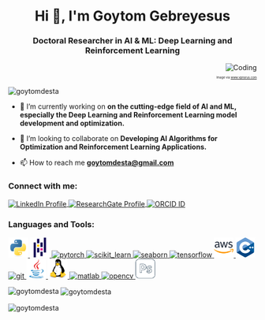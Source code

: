 <h1 align="center">Hi 👋, I'm Goytom Gebreyesus</h1>
<h3 align="center">Doctoral Researcher in AI & ML: Deep Learning and Reinforcement Learning</h3>
<p align="right">
  <img alt="Coding" width="400" src="https://live.staticflickr.com/1834/42271822770_6d2a1d533f_n.jpg">
  <br>
  <span style="font-size: 6px;">Image via <a href="https://www.vpnsrus.com" target="_blank">www.vpnsrus.com</a></span>
</p>




<p align="left"> <img src="https://komarev.com/ghpvc/?username=goytomdesta&label=Profile%20views&color=0e75b6&style=flat" alt="goytomdesta" /> </p>

- 🔭 I’m currently working on **on the cutting-edge field of AI and ML, especially the Deep Learning and Reinforcement Learning model development and optimization.**

- 👯 I’m looking to collaborate on **Developing AI Algorithms for Optimization and Reinforcement Learning Applications.**

- 📫 How to reach me **goytomdesta@gmail.com**

<h3 align="left">Connect with me:</h3>
<p align="left">
  <a href="https://linkedin.com/in/goytom-desta-gebreyesus-ba6367111" target="blank">
    <img align="center" src="https://raw.githubusercontent.com/rahuldkjain/github-profile-readme-generator/master/src/images/icons/Social/linked-in-alt.svg" alt="LinkedIn Profile" height="30" width="40" />
  </a>
  <a href="https://www.researchgate.net/profile/Goytom-Gebreyesus/research" target="blank">
    <img align="center" src="https://www.researchgate.net/apple-touch-icon.png" alt="ResearchGate Profile" height="30" width="40" />
  </a>
  <a href="https://orcid.org/0000-0001-7836-8399" target="blank">
    <img align="center" src="https://orcid.org/sites/default/files/images/orcid_24x24.png" alt="ORCID ID" height="30" width="40" />
  </a>
</p>

<h3 align="left">Languages and Tools:</h3>
<p align="left"> </a> <a href="https://www.python.org" target="_blank" rel="noreferrer"> <img src="https://raw.githubusercontent.com/devicons/devicon/master/icons/python/python-original.svg" alt="python" width="40" height="40"/> </a> <a href="https://pandas.pydata.org/" target="_blank" rel="noreferrer"> <img src="https://raw.githubusercontent.com/devicons/devicon/2ae2a900d2f041da66e950e4d48052658d850630/icons/pandas/pandas-original.svg" alt="pandas" width="40" height="40"/> </a> <a href="https://pytorch.org/" target="_blank" rel="noreferrer"> <img src="https://www.vectorlogo.zone/logos/pytorch/pytorch-icon.svg" alt="pytorch" width="40" height="40"/> </a> <a href="https://scikit-learn.org/" target="_blank" rel="noreferrer"> <img src="https://upload.wikimedia.org/wikipedia/commons/0/05/Scikit_learn_logo_small.svg" alt="scikit_learn" width="40" height="40"/> </a> <a href="https://seaborn.pydata.org/" target="_blank" rel="noreferrer"> <img src="https://seaborn.pydata.org/_images/logo-mark-lightbg.svg" alt="seaborn" width="40" height="40"/> </a> <a href="https://www.tensorflow.org" target="_blank" rel="noreferrer"> <img src="https://www.vectorlogo.zone/logos/tensorflow/tensorflow-icon.svg" alt="tensorflow" width="40" height="40"/> <a href="https://aws.amazon.com" target="_blank" rel="noreferrer"> <img src="https://raw.githubusercontent.com/devicons/devicon/master/icons/amazonwebservices/amazonwebservices-original-wordmark.svg" alt="aws" width="40" height="40"/> </a> <a href="https://www.w3schools.com/cpp/" target="_blank" rel="noreferrer"> <img src="https://raw.githubusercontent.com/devicons/devicon/master/icons/cplusplus/cplusplus-original.svg" alt="cplusplus" width="40" height="40"/> </a> <a href="https://git-scm.com/" target="_blank" rel="noreferrer"> <img src="https://www.vectorlogo.zone/logos/git-scm/git-scm-icon.svg" alt="git" width="40" height="40"/> </a> <a href="https://www.java.com" target="_blank" rel="noreferrer"> <img src="https://raw.githubusercontent.com/devicons/devicon/master/icons/java/java-original.svg" alt="java" width="40" height="40"/> </a> <a href="https://www.linux.org/" target="_blank" rel="noreferrer"> <img src="https://raw.githubusercontent.com/devicons/devicon/master/icons/linux/linux-original.svg" alt="linux" width="40" height="40"/> </a> <a href="https://www.mathworks.com/" target="_blank" rel="noreferrer"> <img src="https://upload.wikimedia.org/wikipedia/commons/2/21/Matlab_Logo.png" alt="matlab" width="40" height="40"/> </a> <a href="https://opencv.org/" target="_blank" rel="noreferrer"> <img src="https://www.vectorlogo.zone/logos/opencv/opencv-icon.svg" alt="opencv" width="40" height="40"/> </a> <a href="https://www.photoshop.com/en" target="_blank" rel="noreferrer"> <img src="https://raw.githubusercontent.com/devicons/devicon/master/icons/photoshop/photoshop-line.svg" alt="photoshop" width="40" height="40"/> </a> </p>

<p><img align="left" src="https://github-readme-stats.vercel.app/api/top-langs?username=goytomdesta&show_icons=true&locale=en&layout=compact" alt="goytomdesta" /></p>

<p>&nbsp;<img align="center" src="https://github-readme-stats.vercel.app/api?username=goytomdesta&show_icons=true&locale=en" alt="goytomdesta" /></p>

<p><img align="center" src="https://github-readme-streak-stats.herokuapp.com/?user=goytomdesta&" alt="goytomdesta" /></p>
